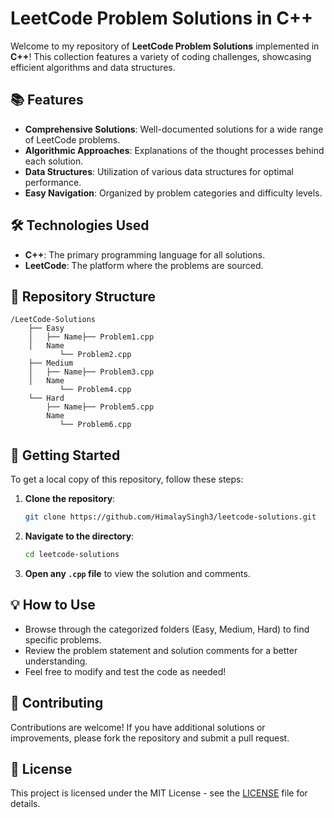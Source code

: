 # LeetCode Problem Solutions in C++

Welcome to my repository of **LeetCode Problem Solutions** implemented in **C++**! This collection features a variety of coding challenges, showcasing efficient algorithms and data structures.

## 📚 Features

- **Comprehensive Solutions**: Well-documented solutions for a wide range of LeetCode problems.
- **Algorithmic Approaches**: Explanations of the thought processes behind each solution.
- **Data Structures**: Utilization of various data structures for optimal performance.
- **Easy Navigation**: Organized by problem categories and difficulty levels.

## 🛠 Technologies Used

- **C++**: The primary programming language for all solutions.
- **LeetCode**: The platform where the problems are sourced.

## 📁 Repository Structure

```
/LeetCode-Solutions
    ├── Easy
    │   ├── Name├── Problem1.cpp
    │   Name
           └── Problem2.cpp
    ├── Medium
    │   ├── Name├── Problem3.cpp
    │   Name
           └── Problem4.cpp
    └── Hard
        ├── Name├── Problem5.cpp
        Name
           └── Problem6.cpp
```

## 🚀 Getting Started

To get a local copy of this repository, follow these steps:

1. **Clone the repository**:
   ```bash
   git clone https://github.com/HimalaySingh3/leetcode-solutions.git
   ```

2. **Navigate to the directory**:
   ```bash
   cd leetcode-solutions
   ```

3. **Open any `.cpp` file** to view the solution and comments.

## 💡 How to Use

- Browse through the categorized folders (Easy, Medium, Hard) to find specific problems.
- Review the problem statement and solution comments for a better understanding.
- Feel free to modify and test the code as needed!

## 🤝 Contributing

Contributions are welcome! If you have additional solutions or improvements, please fork the repository and submit a pull request.

## 📄 License

This project is licensed under the MIT License - see the [LICENSE](LICENSE) file for details.
